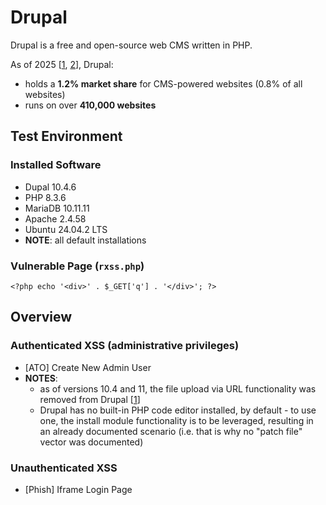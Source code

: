 # Drupal

Drupal is a free and open-source web CMS written in PHP.

As of 2025 [[1](https://w3techs.com/technologies/details/cm-drupal), [2](https://whatcms.org/c/Drupal)], Drupal:
* holds a **1.2% market share** for CMS-powered websites (0.8% of all websites)
* runs on over **410,000 websites**

## Test Environment

### Installed Software

* Dupal 10.4.6
* PHP 8.3.6
* MariaDB 10.11.11
* Apache 2.4.58
* Ubuntu 24.04.2 LTS
* **NOTE**: all default installations

### Vulnerable Page (`rxss.php`)

```
<?php echo '<div>' . $_GET['q'] . '</div>'; ?>
```

## Overview

### Authenticated XSS (administrative privileges)

* [ATO] Create New Admin User
* **NOTES**:
  * as of versions 10.4 and 11, the file upload via URL functionality was removed from Drupal \[[1](https://www.drupal.org/project/drupal/issues/3417136)\]
  * Drupal has no built-in PHP code editor installed, by default - to use one, the install module functionality is to be leveraged, resulting in an already documented scenario (i.e. that is why no "patch file" vector was documented)

### Unauthenticated XSS

* [Phish] Iframe Login Page
